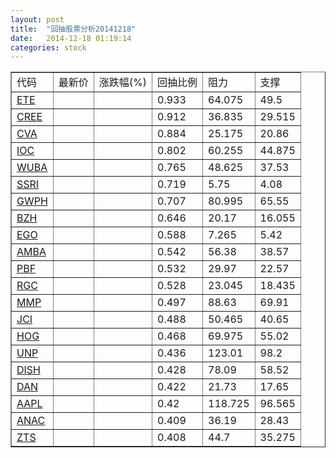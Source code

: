 ```yaml
---
layout: post
title:  "回抽股票分析20141218"
date:   2014-12-18 01:19:14
categories: stock
---
```

<script type="text/javascript">
var stockList = []
stockList.push('gb_ete');
stockList.push('gb_cree');
stockList.push('gb_cva');
stockList.push('gb_ioc');
stockList.push('gb_wuba');
stockList.push('gb_ssri');
stockList.push('gb_gwph');
stockList.push('gb_bzh');
stockList.push('gb_ego');
stockList.push('gb_amba');
stockList.push('gb_pbf');
stockList.push('gb_rgc');
stockList.push('gb_mmp');
stockList.push('gb_jci');
stockList.push('gb_hog');
stockList.push('gb_unp');
stockList.push('gb_dish');
stockList.push('gb_dan');
stockList.push('gb_aapl');
stockList.push('gb_anac');
stockList.push('gb_zts');
</script>
<table border="1">
 <tr>
 <td>代码</td>
 <td>最新价</td>
 <td>涨跌幅(%)</td>
 <td>回抽比例</td>
 <td>阻力</td>
 <td>支撑</td>
</tr>
  <tr id="ete">
  <td><a href="http://stock.finance.sina.com.cn/usstock/quotes/ETE.html" target="_blank">ETE</a></td><td></td><td></td><td>0.933</td><td>64.075</td><td>49.5</td></tr>
  <tr id="cree">
  <td><a href="http://stock.finance.sina.com.cn/usstock/quotes/CREE.html" target="_blank">CREE</a></td><td></td><td></td><td>0.912</td><td>36.835</td><td>29.515</td></tr>
  <tr id="cva">
  <td><a href="http://stock.finance.sina.com.cn/usstock/quotes/CVA.html" target="_blank">CVA</a></td><td></td><td></td><td>0.884</td><td>25.175</td><td>20.86</td></tr>
  <tr id="ioc">
  <td><a href="http://stock.finance.sina.com.cn/usstock/quotes/IOC.html" target="_blank">IOC</a></td><td></td><td></td><td>0.802</td><td>60.255</td><td>44.875</td></tr>
  <tr id="wuba">
  <td><a href="http://stock.finance.sina.com.cn/usstock/quotes/WUBA.html" target="_blank">WUBA</a></td><td></td><td></td><td>0.765</td><td>48.625</td><td>37.53</td></tr>
  <tr id="ssri">
  <td><a href="http://stock.finance.sina.com.cn/usstock/quotes/SSRI.html" target="_blank">SSRI</a></td><td></td><td></td><td>0.719</td><td>5.75</td><td>4.08</td></tr>
  <tr id="gwph">
  <td><a href="http://stock.finance.sina.com.cn/usstock/quotes/GWPH.html" target="_blank">GWPH</a></td><td></td><td></td><td>0.707</td><td>80.995</td><td>65.55</td></tr>
  <tr id="bzh">
  <td><a href="http://stock.finance.sina.com.cn/usstock/quotes/BZH.html" target="_blank">BZH</a></td><td></td><td></td><td>0.646</td><td>20.17</td><td>16.055</td></tr>
  <tr id="ego">
  <td><a href="http://stock.finance.sina.com.cn/usstock/quotes/EGO.html" target="_blank">EGO</a></td><td></td><td></td><td>0.588</td><td>7.265</td><td>5.42</td></tr>
  <tr id="amba">
  <td><a href="http://stock.finance.sina.com.cn/usstock/quotes/AMBA.html" target="_blank">AMBA</a></td><td></td><td></td><td>0.542</td><td>56.38</td><td>38.57</td></tr>
  <tr id="pbf">
  <td><a href="http://stock.finance.sina.com.cn/usstock/quotes/PBF.html" target="_blank">PBF</a></td><td></td><td></td><td>0.532</td><td>29.97</td><td>22.57</td></tr>
  <tr id="rgc">
  <td><a href="http://stock.finance.sina.com.cn/usstock/quotes/RGC.html" target="_blank">RGC</a></td><td></td><td></td><td>0.528</td><td>23.045</td><td>18.435</td></tr>
  <tr id="mmp">
  <td><a href="http://stock.finance.sina.com.cn/usstock/quotes/MMP.html" target="_blank">MMP</a></td><td></td><td></td><td>0.497</td><td>88.63</td><td>69.91</td></tr>
  <tr id="jci">
  <td><a href="http://stock.finance.sina.com.cn/usstock/quotes/JCI.html" target="_blank">JCI</a></td><td></td><td></td><td>0.488</td><td>50.465</td><td>40.65</td></tr>
  <tr id="hog">
  <td><a href="http://stock.finance.sina.com.cn/usstock/quotes/HOG.html" target="_blank">HOG</a></td><td></td><td></td><td>0.468</td><td>69.975</td><td>55.02</td></tr>
  <tr id="unp">
  <td><a href="http://stock.finance.sina.com.cn/usstock/quotes/UNP.html" target="_blank">UNP</a></td><td></td><td></td><td>0.436</td><td>123.01</td><td>98.2</td></tr>
  <tr id="dish">
  <td><a href="http://stock.finance.sina.com.cn/usstock/quotes/DISH.html" target="_blank">DISH</a></td><td></td><td></td><td>0.428</td><td>78.09</td><td>58.52</td></tr>
  <tr id="dan">
  <td><a href="http://stock.finance.sina.com.cn/usstock/quotes/DAN.html" target="_blank">DAN</a></td><td></td><td></td><td>0.422</td><td>21.73</td><td>17.65</td></tr>
  <tr id="aapl">
  <td><a href="http://stock.finance.sina.com.cn/usstock/quotes/AAPL.html" target="_blank">AAPL</a></td><td></td><td></td><td>0.42</td><td>118.725</td><td>96.565</td></tr>
  <tr id="anac">
  <td><a href="http://stock.finance.sina.com.cn/usstock/quotes/ANAC.html" target="_blank">ANAC</a></td><td></td><td></td><td>0.409</td><td>36.19</td><td>28.43</td></tr>
  <tr id="zts">
  <td><a href="http://stock.finance.sina.com.cn/usstock/quotes/ZTS.html" target="_blank">ZTS</a></td><td></td><td></td><td>0.408</td><td>44.7</td><td>35.275</td></tr>
</table>
